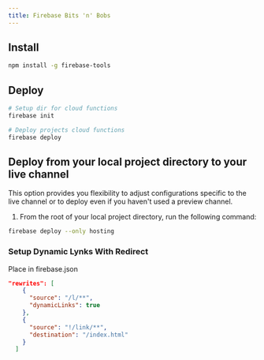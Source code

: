 ```yaml
---
title: Firebase Bits 'n' Bobs
---
```


## Install

```bash
npm install -g firebase-tools
```

## Deploy
```bash
# Setup dir for cloud functions
firebase init

# Deploy projects cloud functions
firebase deploy
```

## Deploy from your local project directory to your live channel

This option provides you flexibility to adjust configurations specific to the live channel or to deploy even if you haven't used a preview channel.

1.  From the root of your local project directory, run the following command:

```zsh
firebase deploy --only hosting
```

### Setup Dynamic Lynks With Redirect

Place in firebase.json

```json
"rewrites": [
    {
      "source": "/l/**",
      "dynamicLinks": true
    },
    {
      "source": "!/link/**",
      "destination": "/index.html"
    }
  ]
```
